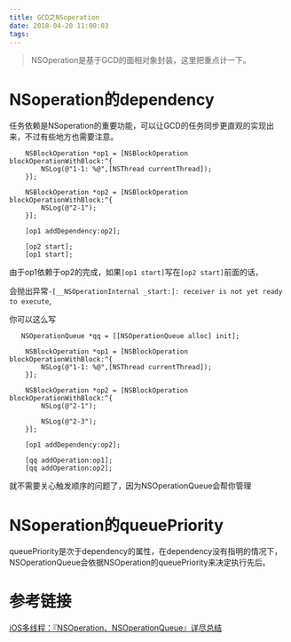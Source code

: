 ```yaml
---
title: GCD之NSoperation
date: 2018-04-20 11:00:03
tags:
---
```


> NSOperation是基于GCD的面相对象封装，这里把重点计一下。

# NSoperation的dependency


任务依赖是NSoperation的重要功能，可以让GCD的任务同步更直观的实现出来，不过有些地方也需要注意。


```
    NSBlockOperation *op1 = [NSBlockOperation blockOperationWithBlock:^{
        NSLog(@"1-1: %@",[NSThread currentThread]);
    }];
    
    NSBlockOperation *op2 = [NSBlockOperation blockOperationWithBlock:^{
        NSLog(@"2-1");
    }];
    
    [op1 addDependency:op2];
    
    [op2 start];
    [op1 start];

```

由于op1依赖于op2的完成，如果`[op1 start]`写在`[op2 start]`前面的话，

会抛出异常`-[__NSOperationInternal _start:]: receiver is not yet ready to execute`,

你可以这么写

```
   NSOperationQueue *qq = [[NSOperationQueue alloc] init];
    
    NSBlockOperation *op1 = [NSBlockOperation blockOperationWithBlock:^{
        NSLog(@"1-1: %@",[NSThread currentThread]);
    }];
    
    NSBlockOperation *op2 = [NSBlockOperation blockOperationWithBlock:^{
        NSLog(@"2-1");
        
        NSLog(@"2-3");
    }];
    
    [op1 addDependency:op2];
    
    [qq addOperation:op1];
    [qq addOperation:op2];
```

就不需要关心触发顺序的问题了，因为NSOperationQueue会帮你管理


# NSoperation的queuePriority

queuePriority是次于dependency的属性，在dependency没有指明的情况下，NSOperationQueue会依据NSOperation的queuePriority来决定执行先后。





# 参考链接

[iOS多线程：『NSOperation、NSOperationQueue』详尽总结](https://www.jianshu.com/p/4b1d77054b35")



